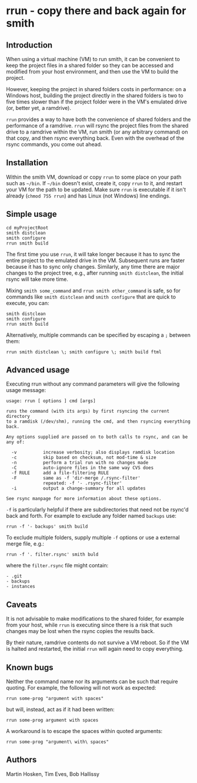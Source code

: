 # rrun - copy there and back again for smith

## Introduction

When using a virtual machine (VM) to run smith, it can be convenient to keep the project files in a shared folder so they can be accessed and modified from your host environment, and then use the VM to build the project.

However, keeping the project in shared folders costs in performance: on a Windows host, building the project directly in the shared folders is two to five times slower than if the project folder were in the VM's emulated drive (or, better yet, a ramdrive).

`rrun` provides a way to have both the convenience of shared folders and the performance of a ramdrive. `rrun` will rsync the project files from the shared drive to a ramdrive within the VM, run smith (or any arbitrary command) on that copy, and then rsync everything back. Even with the overhead of the rsync commands, you come out ahead.

## Installation

Within the smith VM, download or copy `rrun` to some place on your path such as `~/bin`. If `~/bin` doesn't exist, create it, copy `rrun` to it, and restart your VM for the path to be updated. Make sure `rrun` is executable if it isn't already (`chmod 755 rrun`) and has Linux (not Windows) line endings.

## Simple usage

```
cd myProjectRoot
smith distclean
smith configure
rrun smith build
```

The first time you use `rrun`, it will take longer because it has to sync the entire project to the emulated drive in the VM. Subsequent runs are faster because it has to sync only changes. Similarly, any time there are major changes to the project tree, e.g., after running `smith distclean`, the initial rsync will take more time.

Mixing `smith some_command` and `rrun smith other_command` is safe, so for commands like `smith distclean` and `smith configure` that are quick to execute, you can:
```
smith distclean
smith configure
rrun smith build
```

Alternatively, multiple commands can be specified by escaping a `;` between them:
```
rrun smith distclean \; smith configure \; smith build ftml
```
## Advanced usage

Executing rrun without any command parameters will give the following usage message:

```
usage: rrun [ options ] cmd [args]

runs the command (with its args) by first rsyncing the current directory
to a ramdisk (/dev/shm), running the cmd, and then rsyncing everything back.

Any options supplied are passed on to both calls to rsync, and can be any of:

  -v          increase verbosity; also displays ramdisk location
  -c          skip based on checksum, not mod-time & size
  -n          perform a trial run with no changes made
  -C          auto-ignore files in the same way CVS does
  -f RULE     add a file-filtering RULE
  -F          same as -f 'dir-merge /.rsync-filter'
              repeated: -f '- .rsync-filter'
  -i          output a change-summary for all updates

See rsync manpage for more information about these options.
```

`-f` is particularly helpful if there are subdirectories that need not be rsync'd back and forth. For example to exclude any folder named `backups` use:
```
rrun -f '- backups' smith build
```

To exclude multiple folders, supply multiple `-f` options or use a external merge file, e.g.:

```
rrun -f '. filter.rsync' smith buld
```
where the `filter.rsync` file might contain:
```
- .git
- backups
- instances
```

## Caveats

It is not advisable to make modifications to the shared folder, for example from your host, while `rrun` is executing since there is a risk that such changes may be lost when the rsync copies the results back.

By their nature, ramdrive contents do not survive a VM reboot. So if the VM is halted and restarted, the initial `rrun` will again need to copy everything.

## Known bugs

Neither the command name nor its arguments can be such that require quoting. For example, the following  will not work as expected:
```
rrun some-prog "argument with spaces"
```
but will, instead, act as if it had been written:
```
rrun some-prog argument with spaces
```
A workaround is to escape the spaces within quoted arguments:
```
rrun some-prog "argument\ with\ spaces"
```

## Authors
Martin Hosken, Tim Eves, Bob Hallissy

